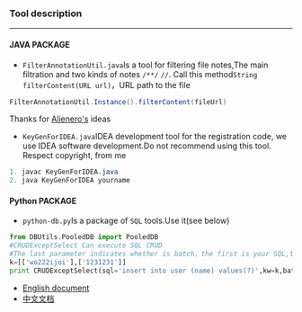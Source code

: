 ### Tool description ###
-------------------
#### JAVA PACKAGE ####
- `FilterAnnotationUtil.java`Is a tool for filtering file notes,The main filtration and two kinds of notes `/**/` `//`. Call this method`String filterContent(URL url)`，URL path to the file
```java
FilterAnnotationUtil.Instance().filterContent(fileUrl)
```
Thanks for [Alienero's](https://github.com/Alienero) ideas
- `KeyGenForIDEA.java`IDEA development tool for the registration code, we use IDEA software development.Do not recommend using this tool. Respect copyright, from me
```java
1. javac KeyGenForIDEA.java
2. java KeyGenForIDEA yourname
```

#### Python PACKAGE ####
- `python-db.py`Is a package of `SQL` tools.Use it(see below)
```python
from DBUtils.PooledDB import PooledDB
#CRUDExceptSelect Can execute SQL CRUD
#The last parameter indicates whether is batch，the first is your SQL,the second is your value arrays
k=[['wo222ijoi'],['1231231']]
print CRUDExceptSelect(sql='insert into user (name) values(?)',kw=k,batch=True)

```
- [English document](https://github.com/xiexiaodong/Utils/blob/master/README.md)
- [中文文档](https://github.com/xiexiaodong/Utils/blob/master/README_ZH_CN.md)

